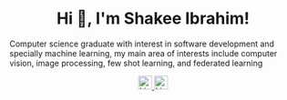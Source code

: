 <div align="center">
<h1 title="hehehe"> Hi 👋, I'm Shakee Ibrahim!</h1>
</div>

<p>Computer science graduate with interest in software development and specially machine learning, my main area of interests include computer vision, image processing, few shot learning, and federated learning</p>

 <div align="center">
  <p><a href="https://www.linkedin.com/in/shakeel-m-ibrahim-291a49145/">
  <img alt="LinkdeIn" width="24px" src="https://cdn.jsdelivr.net/npm/simple-icons@v3/icons/linkedin.svg" />
</a>  <a href="https://scholar.google.com/citations?user=8-FlO-kAAAAJ&hl=en">
  <img alt="LinkdeIn" width="24px" src="https://cdn.jsdelivr.net/npm/simple-icons@v3/icons/googlescholar.svg" />
</a></p>
</div>
 

